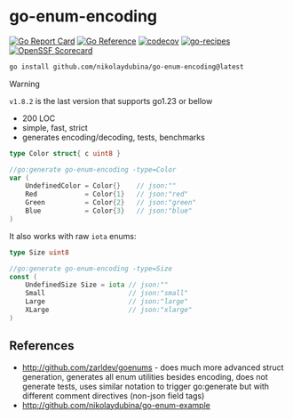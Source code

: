 # go-enum-encoding

[![Go Report Card](https://goreportcard.com/badge/github.com/nikolaydubina/go-enum-encoding)](https://goreportcard.com/report/github.com/nikolaydubina/go-enum-encoding)
[![Go Reference](https://pkg.go.dev/badge/github.com/nikolaydubina/go-enum-encoding.svg)](https://pkg.go.dev/github.com/nikolaydubina/go-enum-encoding)
[![codecov](https://codecov.io/gh/nikolaydubina/go-enum-encoding/graph/badge.svg?token=asZfIddrLV)](https://codecov.io/gh/nikolaydubina/go-enum-encoding)
[![go-recipes](https://raw.githubusercontent.com/nikolaydubina/go-recipes/main/badge.svg?raw=true)](https://github.com/nikolaydubina/go-recipes)
[![OpenSSF Scorecard](https://api.securityscorecards.dev/projects/github.com/nikolaydubina/go-enum-encoding/badge)](https://securityscorecards.dev/viewer/?uri=github.com/nikolaydubina/go-enum-encoding)

```bash
go install github.com/nikolaydubina/go-enum-encoding@latest
```

> [!WARNING]
> `v1.8.2` is the last version that supports go1.23 or bellow

* 200 LOC
* simple, fast, strict
* generates encoding/decoding, tests, benchmarks

```go
type Color struct{ c uint8 }

//go:generate go-enum-encoding -type=Color
var (
	UndefinedColor = Color{} 	// json:""
	Red            = Color{1}	// json:"red"
	Green          = Color{2}	// json:"green"
	Blue           = Color{3}	// json:"blue"
)
```

It also works with raw `iota` enums:

```go
type Size uint8

//go:generate go-enum-encoding -type=Size
const (
	UndefinedSize Size = iota // json:""
	Small                     // json:"small"
	Large                     // json:"large"
	XLarge                    // json:"xlarge"
)
```

## References

- http://github.com/zarldev/goenums - does much more advanced struct generation, generates all enum utilities besides encoding, does not generate tests, uses similar notation to trigger go:generate but with different comment directives (non-json field tags)
- http://github.com/nikolaydubina/go-enum-example
